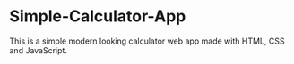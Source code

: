 # Simple-Calculator-App
This is a simple modern looking calculator web app made with HTML, CSS and JavaScript. 
